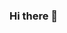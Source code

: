 ### Hi there 👋

<!--
**Aryanvha/Aryanvha** is a ✨ _special_ ✨ repository because its `README.md` (this file) appears on your GitHub profile.

Name - Aaryan vhanagade

- 🔭 I’m currently working on ...github
- 🌱 I’m currently learning ...html and csss
- 👯 I’m looking to collaborate on ..github.
- 🤔 I’m looking for help with ...others
- 💬 Ask me about ... im from jondhale second year aiml
- 📫 How to reach me: .@ insta  @aryan_vhanagade_  , twitter @ aryanvhanagade23 ,  linkdin @ aryanvhanagade..
- 😄 Pronouns: smile..
- ⚡ Fun fact: ..ccool.
-->
